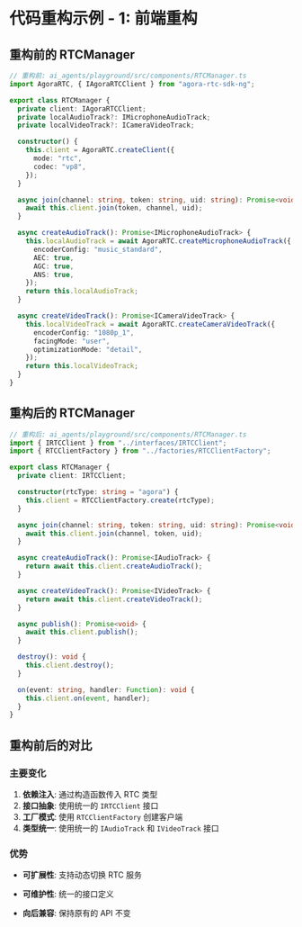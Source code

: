 # 代码重构示例 - 1: 前端重构

## 重构前的 RTCManager

```typescript
// 重构前: ai_agents/playground/src/components/RTCManager.ts
import AgoraRTC, { IAgoraRTCClient } from "agora-rtc-sdk-ng";

export class RTCManager {
  private client: IAgoraRTCClient;
  private localAudioTrack?: IMicrophoneAudioTrack;
  private localVideoTrack?: ICameraVideoTrack;

  constructor() {
    this.client = AgoraRTC.createClient({
      mode: "rtc",
      codec: "vp8",
    });
  }

  async join(channel: string, token: string, uid: string): Promise<void> {
    await this.client.join(token, channel, uid);
  }

  async createAudioTrack(): Promise<IMicrophoneAudioTrack> {
    this.localAudioTrack = await AgoraRTC.createMicrophoneAudioTrack({
      encoderConfig: "music_standard",
      AEC: true,
      AGC: true,
      ANS: true,
    });
    return this.localAudioTrack;
  }

  async createVideoTrack(): Promise<ICameraVideoTrack> {
    this.localVideoTrack = await AgoraRTC.createCameraVideoTrack({
      encoderConfig: "1080p_1",
      facingMode: "user",
      optimizationMode: "detail",
    });
    return this.localVideoTrack;
  }
}
```

## 重构后的 RTCManager

```typescript
// 重构后: ai_agents/playground/src/components/RTCManager.ts
import { IRTCClient } from "../interfaces/IRTCClient";
import { RTCClientFactory } from "../factories/RTCClientFactory";

export class RTCManager {
  private client: IRTCClient;

  constructor(rtcType: string = "agora") {
    this.client = RTCClientFactory.create(rtcType);
  }

  async join(channel: string, token: string, uid: string): Promise<void> {
    await this.client.join(channel, token, uid);
  }

  async createAudioTrack(): Promise<IAudioTrack> {
    return await this.client.createAudioTrack();
  }

  async createVideoTrack(): Promise<IVideoTrack> {
    return await this.client.createVideoTrack();
  }

  async publish(): Promise<void> {
    await this.client.publish();
  }

  destroy(): void {
    this.client.destroy();
  }

  on(event: string, handler: Function): void {
    this.client.on(event, handler);
  }
}
```

## 重构前后的对比

### 主要变化

1. **依赖注入**: 通过构造函数传入 RTC 类型
2. **接口抽象**: 使用统一的 `IRTCClient` 接口
3. **工厂模式**: 使用 `RTCClientFactory` 创建客户端
4. **类型统一**: 使用统一的 `IAudioTrack` 和 `IVideoTrack` 接口

### 优势

- **可扩展性**: 支持动态切换 RTC 服务
- **可维护性**: 统一的接口定义

- **向后兼容**: 保持原有的 API 不变
